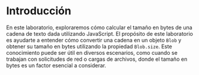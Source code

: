 # Introducción

En este laboratorio, exploraremos cómo calcular el tamaño en bytes de una cadena de texto dada utilizando JavaScript. El propósito de este laboratorio es ayudarte a entender cómo convertir una cadena en un objeto `Blob` y obtener su tamaño en bytes utilizando la propiedad `Blob.size`. Este conocimiento puede ser útil en diversos escenarios, como cuando se trabajan con solicitudes de red o cargas de archivos, donde el tamaño en bytes es un factor esencial a considerar.
